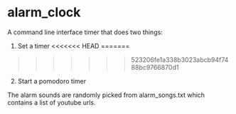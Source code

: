 # alarm_clock

A command line interface timer that does two things:

1) Set a timer 
<<<<<<< HEAD
=======

>>>>>>> 523206fe1a338b3023abcb94f7488bc9766870d1
2) Start a pomodoro timer

The alarm sounds are randomly picked from alarm_songs.txt which contains a list of youtube urls.
